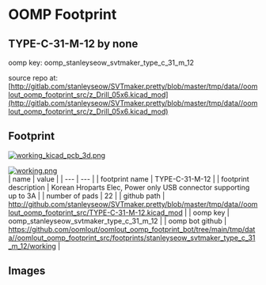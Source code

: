 # OOMP Footprint  
## TYPE-C-31-M-12  by none  
  
oomp key: oomp_stanleyseow_svtmaker_type_c_31_m_12  
  
source repo at: [http://gitlab.com/stanleyseow/SVTmaker.pretty/blob/master/tmp/data//oomlout_oomp_footprint_src/z_Drill_05x6.kicad_mod](http://gitlab.com/stanleyseow/SVTmaker.pretty/blob/master/tmp/data//oomlout_oomp_footprint_src/z_Drill_05x6.kicad_mod)  
## Footprint  
  
[![working_kicad_pcb_3d.png](working_kicad_pcb_3d_600.png)](working_kicad_pcb_3d.png)  
  
[![working.png](working_600.png)](working.png)  
| name | value | 
| --- | --- | 
| footprint name | TYPE-C-31-M-12 | 
| footprint description | Korean Hroparts Elec, Power only USB connector supporting up to 3A | 
| number of pads | 22 | 
| github path | http://github.com/stanleyseow/SVTmaker.pretty/blob/master/tmp/data//oomlout_oomp_footprint_src/TYPE-C-31-M-12.kicad_mod | 
| oomp key | oomp_stanleyseow_svtmaker_type_c_31_m_12 | 
| oomp bot github | https://github.com/oomlout/oomlout_oomp_footprint_bot/tree/main/tmp/data//oomlout_oomp_footprint_src/footprints/stanleyseow_svtmaker_type_c_31_m_12/working | 
## Images  
